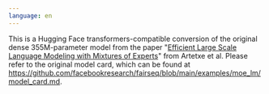 ```yaml
---
language: en
---
```

This is a Hugging Face transformers-compatible conversion of the original dense 355M-parameter model from the paper "[Efficient Large Scale Language Modeling with Mixtures of Experts](https://arxiv.org/abs/2112.10684)" from Artetxe et al. Please refer to the original model card, which can be found at https://github.com/facebookresearch/fairseq/blob/main/examples/moe_lm/model_card.md.
